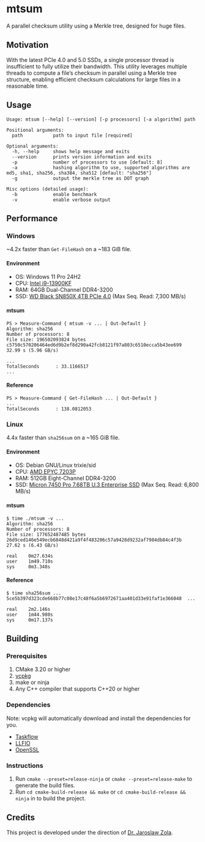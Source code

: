 # mtsum
A parallel checksum utility using a Merkle tree, designed for huge files.


## Motivation
With the latest PCIe 4.0 and 5.0 SSDs, a single processor thread is insufficient to fully utilize their bandwidth.
This utility leverages multiple threads to compute a file’s checksum in parallel using a Merkle tree structure, 
enabling efficient checksum calculations for large files in a reasonable time.


## Usage
`Usage: mtsum [--help] [--version] [-p processors] [-a algorithm] path`
```
Positional arguments:
  path           path to input file [required]

Optional arguments:
  -h, --help     shows help message and exits
  --version      prints version information and exits
  -p             number of processors to use [default: 8]
  -a             hashing algorithm to use, supported algorithms are md5, sha1, sha256, sha384, sha512 [default: "sha256"]
  -g             output the merkle tree as DOT graph
  
Misc options (detailed usage):
  -b             enable benchmark
  -v             enable verbose output
```


## Performance
### Windows
~4.2x faster than `Get-FileHash` on a ~183 GiB file.

#### Environment
* OS: Windows 11 Pro 24H2
* CPU: [Intel i9-13900KF](https://www.intel.com/content/www/us/en/products/sku/230497/intel-core-i913900kf-processor-36m-cache-up-to-5-80-ghz/specifications.html)
* RAM: 64GB Dual-Channel DDR4-3200
* SSD: [WD Black SN850X 4TB PCIe 4.0](https://shop.sandisk.com/products/ssd/internal-ssd/wd-black-sn850x-nvme-ssd?sku=WDS400T2X0E-00BCA0) (Max Seq. Read: 7,300 MB/s)
#### mtsum
```
PS > Measure-Command { mtsum -v ... | Out-Default }
Algorithm: sha256
Number of processors: 8
File size: 196502093824 bytes
c5750c570206464ed6d9b2ef8d290a42fcb8121f97a803c6510ecca5b43ee699
32.99 s (5.96 GB/s)

...
TotalSeconds      : 33.1166517
...
```
#### Reference
```
PS > Measure-Command { Get-FileHash ... | Out-Default }
...
TotalSeconds      : 138.0812053
```

### Linux
4.4x faster than `sha256sum` on a ~165 GiB file.

#### Environment
* OS: Debian GNU/Linux trixie/sid
* CPU: [AMD EPYC 7203P](https://www.amd.com/en/products/processors/server/epyc/7003-series/amd-epyc-7203p.html)
* RAM: 512GB Eight-Channel DDR4-3200
* SSD: [Micron 7450 Pro 7.68TB U.3 Enterprise SSD](https://www.crucial.com/ssd/7450_pro/mtfdkcc7t6tfr-1bc1zabyyr) (Max Seq. Read: 6,800 MB/s)
#### mtsum
```
$ time ./mtsum -v ...
Algorithm: sha256
Number of processors: 8
File size: 177652487485 bytes
26d9ced146e549ecb6848d421a9f4f483206c57a9428d9232af7984db84c4f3b
27.62 s (6.43 GB/s)

real    0m27.634s
user    1m49.710s
sys     0m3.348s
```
#### Reference
```
$ time sha256sum ...
5ce5b397d323cde668b77c08e17c48f6a5b6972671aa401d33e91faf1e366048  ...

real    2m2.146s
user    1m44.980s
sys     0m17.137s
```


## Building
### Prerequisites
1. CMake 3.20 or higher
2. [vcpkg](https://learn.microsoft.com/en-us/vcpkg/get_started/get-started)
3. make or ninja
4. Any C++ compiler that supports C++20 or higher


### Dependencies
Note: vcpkg will automatically download and install the dependencies for you.
- [Taskflow](https://github.com/taskflow/taskflow)
- [LLFIO](https://github.com/ned14/llfio)
- [OpenSSL](https://github.com/openssl/openssl)


### Instructions
1. Run `cmake --preset=release-ninja` or `cmake --preset=release-make` to generate the build files.
2. Run `cd cmake-build-release && make` or `cd cmake-build-release && ninja` in to build the project.


## Credits
This project is developed under the direction of [Dr. Jaroslaw Zola](http://www.jzola.org/).